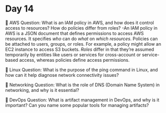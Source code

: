 # Day 14

🔸 AWS Question:
What is an IAM policy in AWS, and how does it control access to resources? How do policies differ from roles?
-An IAM policy in AWS is a JSON document that defines permissions to access AWS resources. It specifies *who* can do *what* on *which resources*. Policies can be attached to users, groups, or roles. For example, a policy might allow an EC2 instance to access S3 buckets. *Roles* differ in that they’re assumed temporarily by entities like users or services for cross-account or service-based access, whereas policies define access permissions.

🔸 Linux Question:
What is the purpose of the ping command in Linux, and how can it help diagnose network connectivity issues?

🔸 Networking Question:
What is the role of DNS (Domain Name System) in networking, and why is it essential?

🔸 DevOps Question:
What is artifact management in DevOps, and why is it important? Can you name some popular tools for managing artifacts?





